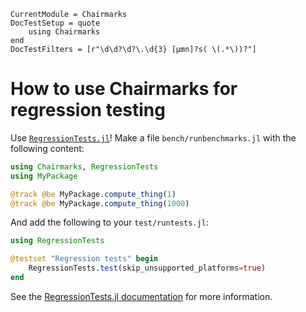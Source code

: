 ```@meta
CurrentModule = Chairmarks
DocTestSetup = quote
    using Chairmarks
end
DocTestFilters = [r"\d\d?\d?\.\d{3} [μmn]?s( \(.*\))?"]
```

# How to use Chairmarks for regression testing

Use [`RegressionTests.jl`](https://github.com/LilithHafner/RegressionTests.jl)! Make a file
`bench/runbenchmarks.jl` with the following content:

```julia
using Chairmarks, RegressionTests
using MyPackage

@track @be MyPackage.compute_thing(1)
@track @be MyPackage.compute_thing(1000)
```

And add the following to your `test/runtests.jl`:

```julia
using RegressionTests

@testset "Regression tests" begin
    RegressionTests.test(skip_unsupported_platforms=true)
end
```

See the [RegressionTests.jl documentation](https://github.com/LilithHafner/RegressionTests.jl)
for more information.
